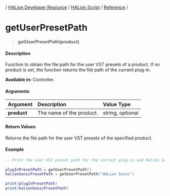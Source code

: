 / [HALion Developer Resource](../../HALion-Developer-Resource.md) / [HALion Script](./HALion-Script.md) / [Reference](./Reference.md) /

# getUserPresetPath

>**getUserPresetPath(product)**

#### Description

Function to obtain the file path for the user VST presets of a product. If no product is set, the function returns the file path of the current plug-in.

**Available in:** Controller.

#### Arguments

|Argument|Description|Value Type|
|:-|:-|:-|
|**product**|The name of the product.|string, optional|

#### Return Values

Returns the file path for the user VST presets of the specified product.

#### Example

```lua
-- Print the user VST preset path for the current plug-in and Halion Sonic.
 
plugInPresetPath = getUserPresetPath()
halionSonicPresetPath = getUserPresetPath("HALion Sonic")
 
print(plugInPresetPath)
print(halionSonicPresetPath)
```